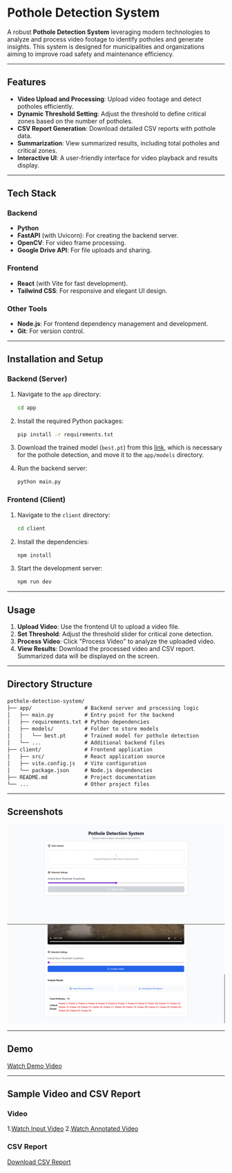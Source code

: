 # Pothole Detection System

A robust **Pothole Detection System** leveraging modern technologies to analyze and process video footage to identify potholes and generate insights. This system is designed for municipalities and organizations aiming to improve road safety and maintenance efficiency.

---

## Features

- **Video Upload and Processing**: Upload video footage and detect potholes efficiently.
- **Dynamic Threshold Setting**: Adjust the threshold to define critical zones based on the number of potholes.
- **CSV Report Generation**: Download detailed CSV reports with pothole data.
- **Summarization**: View summarized results, including total potholes and critical zones.
- **Interactive UI**: A user-friendly interface for video playback and results display.

---

## Tech Stack

### Backend
- **Python**
- **FastAPI** (with Uvicorn): For creating the backend server.
- **OpenCV**: For video frame processing.
- **Google Drive API**: For file uploads and sharing.

### Frontend
- **React** (with Vite for fast development).
- **Tailwind CSS**: For responsive and elegant UI design.

### Other Tools
- **Node.js**: For frontend dependency management and development.
- **Git**: For version control.

---

## Installation and Setup

### Backend (Server)
1. Navigate to the `app` directory:
   ```bash
   cd app
   ```
2. Install the required Python packages:
   ```bash
   pip install -r requirements.txt
   ```
3. Download the trained model (`best.pt`) from this <a href='https://drive.google.com/file/d/1TWHnNlx7Ys2UsOFGGrBOkr4NFwIsNITH/view?usp=drive_link'>link</a>, which is necessary for the pothole detection, and move it to the `app/models` directory.

4. Run the backend server:
   ```bash
   python main.py
   ```

### Frontend (Client)
1. Navigate to the `client` directory:
   ```bash
   cd client
   ```
2. Install the dependencies:
   ```bash
   npm install
   ```
3. Start the development server:
   ```bash
   npm run dev
   ```

---

## Usage
1. **Upload Video**: Use the frontend UI to upload a video file.
2. **Set Threshold**: Adjust the threshold slider for critical zone detection.
3. **Process Video**: Click "Process Video" to analyze the uploaded video.
4. **View Results**: Download the processed video and CSV report. Summarized data will be displayed on the screen.

---

## Directory Structure

```
pothole-detection-system/
├── app/                 # Backend server and processing logic
│   ├── main.py          # Entry point for the backend
│   ├── requirements.txt # Python dependencies
│   ├── models/          # Folder to store models
│   │   └── best.pt      # Trained model for pothole detection
│   └── ...              # Additional backend files
├── client/              # Frontend application
│   ├── src/             # React application source
│   ├── vite.config.js   # Vite configuration
│   └── package.json     # Node.js dependencies
├── README.md            # Project documentation
└── ...                  # Other project files
```

---

## Screenshots
![Pothole Detection UI](images/home.png)
![Pothole Detection Results](images/results.png)

---

## Demo

[Watch Demo Video](https://drive.google.com/file/d/1OhaZSN7PTgNo_wnMeu373JkbjHXT9Qys/view?usp=sharing)

---

## Sample Video and CSV Report

### Video
1.[Watch Input Video](https://drive.google.com/file/d/1XgNtNimXtFi1SVXAAYFughQddtDa3WE2/view?usp=sharing)
2.[Watch Annotated Video](https://drive.google.com/file/d/1Vx5WEWFeIaqutry4fplkpUfNYnZe1m0f/view?usp=sharing)

### CSV Report
[Download CSV Report](https://drive.google.com/file/d/1VgsNbXFNQz3GZ8tzLulLB0UH104QFU0t/view)